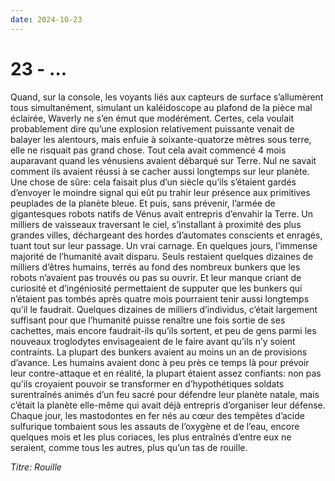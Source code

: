 ```yaml
---
date: 2024-10-23
---
```

# 23 - ...

Quand, sur la console, les voyants liés aux capteurs de surface s’allumèrent tous
simultanément, simulant un kaléidoscope au plafond de la pièce mal éclairée, Waverly ne
s’en émut que modérément. Certes, cela voulait probablement dire qu’une explosion
relativement puissante venait de balayer les alentours, mais enfuie à soixante-quatorze
mètres sous terre, elle ne risquait pas grand chose. Tout cela avait commencé 4 mois
auparavant quand les vénusiens avaient débarqué sur Terre. Nul ne savait comment ils
avaient réussi à se cacher aussi longtemps sur leur planète. Une chose de sûre: cela
faisait plus d’un siècle qu’ils s’étaient gardés d’envoyer le moindre signal qui eût pu
trahir leur présence aux primitives peuplades de la planète bleue. Et puis, sans
prévenir, l’armée de gigantesques robots natifs de Vénus avait entrepris d’envahir la
Terre. Un milliers de vaisseaux traversant le ciel, s’installant à proximité des plus
grandes villes, déchargeant des hordes d’automates conscients et enragés, tuant tout sur
leur passage. Un vrai carnage. En quelques jours, l’immense majorité de l’humanité avait
disparu. Seuls restaient quelques dizaines de milliers d’êtres humains, terrés au fond
des nombreux bunkers que les robots n’avaient pas trouvés ou pas su ouvrir. Et leur
manque criant de curiosité et d’ingéniosité permettaient de supputer que les bunkers qui
n’étaient pas tombés après quatre mois pourraient tenir aussi longtemps qu’il le
faudrait. Quelques dizaines de milliers d’individus, c’était largement suffisant pour
que l’humanité puisse renaître une fois sortie de ses cachettes, mais encore
faudrait-ils qu’ils sortent, et peu de gens parmi les nouveaux troglodytes envisageaient
de le faire avant qu’ils n’y soient contraints. La plupart des bunkers avaient au moins
un an de provisions d’avance. Les humains avaient donc à peu près ce temps là pour
prévoir leur contre-attaque et en réalité, la plupart étaient assez confiants: non pas
qu’ils croyaient pouvoir se transformer en d’hypothétiques soldats surentraînés animés
d’un feu sacré pour défendre leur planète natale, mais c’était la planète elle-même qui
avait déjà entrepris d’organiser leur défense. Chaque jour, les mastodontes en fer nés
au cœur des tempêtes d’acide sulfurique tombaient sous les assauts de l’oxygène et de
l’eau, encore quelques mois et les plus coriaces, les plus entraînés d’entre eux ne
seraient, comme tous les autres, plus qu’un tas de rouille.

*Titre: Rouille*
